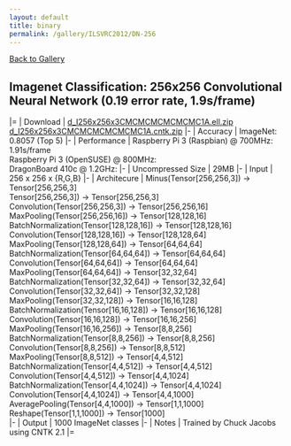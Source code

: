 ```yaml
---
layout: default
title: binary
permalink: /gallery/ILSVRC2012/DN-256
---
```


[Back to Gallery](/ELL/gallery)

## Imagenet Classification: 256x256 Convolutional Neural Network (0.19 error rate, 1.9s/frame)

|=
| Download | [d_I256x256x3CMCMCMCMCMCMC1A.ell.zip](https://media.githubusercontent.com/media/Microsoft/ELL-models/master/models/ILSVRC2012/d_I256x256x3CMCMCMCMCMCMC1A/d_I256x256x3CMCMCMCMCMCMC1A.ell.zip) [d_I256x256x3CMCMCMCMCMCMC1A.cntk.zip](https://media.githubusercontent.com/media/Microsoft/ELL-models/master/models/ILSVRC2012/d_I256x256x3CMCMCMCMCMCMC1A/d_I256x256x3CMCMCMCMCMCMC1A.cntk.zip)
|-
| Accuracy | ImageNet: 0.8057 (Top 5)
|-
| Performance | Raspberry Pi 3 (Raspbian) @ 700MHz: 1.91s/frame<br>Raspberry Pi 3 (OpenSUSE) @ 800MHz: <br>DragonBoard 410c @ 1.2GHz:
|-
| Uncompressed Size | 29MB
|-
| Input | 256 x 256 x {R,G,B}
|-
| Architecure | Minus(Tensor[256,256,3]) -> Tensor[256,256,3]<br>Tensor[256,256,3]) -> Tensor[256,256,3]<br>Convolution(Tensor[256,256,3]) -> Tensor[256,256,16]<br>MaxPooling(Tensor[256,256,16]) -> Tensor[128,128,16]<br>BatchNormalization(Tensor[128,128,16]) -> Tensor[128,128,16]<br>Convolution(Tensor[128,128,16]) -> Tensor[128,128,64]<br>MaxPooling(Tensor[128,128,64]) -> Tensor[64,64,64]<br>BatchNormalization(Tensor[64,64,64]) -> Tensor[64,64,64]<br>Convolution(Tensor[64,64,64]) -> Tensor[64,64,64]<br>MaxPooling(Tensor[64,64,64]) -> Tensor[32,32,64]<br>BatchNormalization(Tensor[32,32,64]) -> Tensor[32,32,64]<br>Convolution(Tensor[32,32,64]) -> Tensor[32,32,128]<br>MaxPooling(Tensor[32,32,128]) -> Tensor[16,16,128]<br>BatchNormalization(Tensor[16,16,128]) -> Tensor[16,16,128]<br>Convolution(Tensor[16,16,128]) -> Tensor[16,16,256]<br>MaxPooling(Tensor[16,16,256]) -> Tensor[8,8,256]<br>BatchNormalization(Tensor[8,8,256]) -> Tensor[8,8,256]<br>Convolution(Tensor[8,8,256]) -> Tensor[8,8,512]<br>MaxPooling(Tensor[8,8,512]) -> Tensor[4,4,512]<br>BatchNormalization(Tensor[4,4,512]) -> Tensor[4,4,512]<br>Convolution(Tensor[4,4,512]) -> Tensor[4,4,1024]<br>BatchNormalization(Tensor[4,4,1024]) -> Tensor[4,4,1024]<br>Convolution(Tensor[4,4,1024]) -> Tensor[4,4,1000]<br>AveragePooling(Tensor[4,4,1000]) -> Tensor[1,1,1000]<br>Reshape(Tensor[1,1,1000]) -> Tensor[1000]<br>
|-
| Output | 1000 ImageNet classes
|-
| Notes | Trained by Chuck Jacobs using CNTK 2.1
|=
